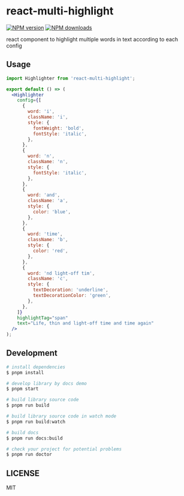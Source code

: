 # react-multi-highlight

[![NPM version](https://img.shields.io/npm/v/react-multi-highlight.svg?style=flat)](https://npmjs.org/package/react-multi-highlight)
[![NPM downloads](http://img.shields.io/npm/dm/react-multi-highlight.svg?style=flat)](https://npmjs.org/package/react-multi-highlight)

react component to highlight multiple words in text according to each config

## Usage

```jsx
import Highlighter from 'react-multi-highlight';

export default () => (
  <Highlighter
    config={[
      {
        word: 'i',
        className: 'i',
        style: {
          fontWeight: 'bold',
          fontStyle: 'italic',
        },
      },
      {
        word: 'n',
        className: 'n',
        style: {
          fontStyle: 'italic',
        },
      },
      {
        word: 'and',
        className: 'a',
        style: {
          color: 'blue',
        },
      },
      {
        word: 'time',
        className: 'b',
        style: {
          color: 'red',
        },
      },
      {
        word: 'nd light-off tim',
        className: 'c',
        style: {
          textDecoration: 'underline',
          textDecorationColor: 'green',
        },
      },
    ]}
    highlightTag="span"
    text="Life, thin and light-off time and time again"
  />
);
```

## Development

```bash
# install dependencies
$ pnpm install

# develop library by docs demo
$ pnpm start

# build library source code
$ pnpm run build

# build library source code in watch mode
$ pnpm run build:watch

# build docs
$ pnpm run docs:build

# check your project for potential problems
$ pnpm run doctor
```

## LICENSE

MIT

